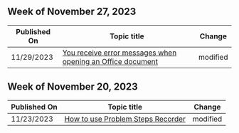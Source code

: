 <!-- This file is generated automatically each week. Changes made to this file will be overwritten.-->



## Week of November 27, 2023


| Published On |Topic title | Change |
|------|------------|--------|
| 11/29/2023 | [You receive error messages when opening an Office document](/office/troubleshoot/office-suite-issues/error-open-document) | modified |


## Week of November 20, 2023


| Published On |Topic title | Change |
|------|------------|--------|
| 11/23/2023 | [How to use Problem Steps Recorder](/office/troubleshoot/settings/how-to-use-problem-steps-recorder) | modified |
